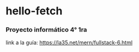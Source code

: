 # hello-fetch

### Proyecto informático 4° 1ra
link a la guía: https://la35.net/mern/fullstack-6.html
